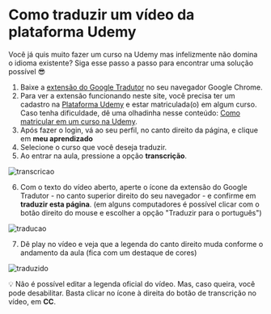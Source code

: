 # Como traduzir um vídeo da plataforma Udemy 

Você já quis muito  fazer um  curso na Udemy mas infelizmente não domina o idioma existente? Siga esse passo a passo para encontrar uma solução possível  😎


1. Baixe a [extensão do Google Tradutor](https://chrome.google.com/webstore/detail/google-translate/aapbdbdomjkkjkaonfhkkikfgjllcleb/related) no seu navegador Google Chrome.
2. Para ver a extensão funcionando neste site, você precisa ter um cadastro na [Plataforma Udemy](https://www.udemy.com) e estar matriculada(o) em algum curso. Caso tenha dificuldade, dê uma olhadinha nesse conteúdo: [Como matricular em um curso na Udemy](https://support.udemy.com/hc/pt/sections/206458408-Adquirir-um-curso).
3. Após fazer o login, vá ao seu perfil, no canto direito da página, e clique em **meu aprendizado**
4. Selecione o curso que você deseja traduzir.
5. Ao entrar na aula, pressione a opção **transcrição**.

![transcricao](https://github.com/Sherillyn/portifolio/blob/main/assets/transcricao.png)

6. Com o texto do vídeo aberto, aperte o ícone da extensão do Google Tradutor - no canto superior direito do seu navegador - e confirme em **traduzir esta página**. (em alguns computadores é possível clicar com o botão direito do mouse e escolher a opção "Traduzir para o português")

![traducao](https://github.com/Sherillyn/portifolio/blob/main/assets/traducao.png)

7. Dê play no vídeo e veja que a legenda do canto direito muda conforme o andamento da aula (fica com um destaque de cores)

![traduzido](https://github.com/Sherillyn/portifolio/blob/main/assets/traduzido.png)
 
💡 Não é possível editar a legenda oficial do vídeo. Mas, caso queira, você pode desabilitar. Basta clicar no ícone à direita do botão de transcrição no vídeo, em **CC**.
 
